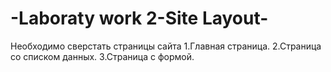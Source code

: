 # -Laboraty work 2-Site Layout-
Необходимо сверстать страницы сайта
1.Главная страница.
2.Страница со списком данных.
3.Страница с формой.
